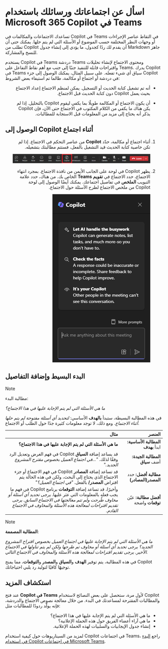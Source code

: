# اسأل عن اجتماعاتك ورسائلك باستخدام Microsoft 365 Copilot في Teams

تساعدك الاجتماعات والمكالمات في Copilot في Teams في التقاط عناصر الإجراءات أو وجهات النظر المختلفة حسب الموضوع أو الأسئلة التي لم يتم حلها. يمكنك حتى أن تطلب من Copilot أن يقدم لك ردًا كجدول، ما يؤدي إلى إنشاء جدول Markdown جاهز للنسخ والمشاركة.

يستخدم Copilot في Teams دردشة Teams ومحتوى الاجتماع لإنشاء تحليلات واقتراحات قابلة للتنفيذ جنبًا إلى جنب مع أهم نقاط التفاعل على Teams. يدرك Copilot في Teams سياق أي شيء تفعله. على سبيل المثال، يمكنك الوصول إلى جزء Copilot في دردشة أو اجتماع أو مكالمة، طالما تم استيفاء بعض الشروط:

<ul dir='rtl'>
<li>
أنه تم تشغيل كتابة الحديث أو التسجيل. يمكن لمنظم الاجتماع إعداد الاجتماع بحيث يعمل Copilot دون كتابة الحديث قبل الاجتماع.
</li>
<li>

أن يكون الاجتماع أو المكالمة طويلًا بما يكفي ليقوم Copilot بالتحليل. إذا لم يكن هناك ما يكفي من الكلام المكتوب في الاجتماع حتى الآن، فإن Copilot يذكر أنه يحتاج إلى مزيد من المعلومات قبل الاستجابة للمطالبات.
</li>
</ul>


## الوصول إلى Copilot أثناء اجتماع

<ol dir='rtl'>
<li>
أثناء اجتماع أو مكالمة، حدّد <b>Copilot</b> من عناصر التحكم في الاجتماع. إذا لم تكن خاصية كتابة الحديث قيد التشغيل بالفعل، فستتم مطالبتك بتشغيله.
<p dir="rtl"><a href="https://github.com/MicrosoftLearning/MS-4005-Craft-effective-prompts-for-Microsoft-Copilot-for-Microsoft-365.ar-sa/blob/main/Instructions/Labs/media/ask_copilot-ribbon-teams.png"><img src="https://github.com/MicrosoftLearning/MS-4005-Craft-effective-prompts-for-Microsoft-Copilot-for-Microsoft-365.ar-sa/blob/main/Instructions/Labs/media/ask_copilot-ribbon-teams.png" alt="لقطة شاشة لرمز Copilot في اجتماع Teams."> </a></p>

</li>
<li>
يظهر Copilot في لوحة على الجانب الأيمن من نافذة الاجتماع. بمجرد انتهاء الاجتماع، حدد الاجتماع في <b>تقويم Teams</b> الخاص بك. من هناك، حدد علامة التبويب <b>الملخص</b> في تفاصيل اجتماعك. يمكنك أيضًا الوصول إلى لوحة Copilot من ملخص الاجتماع لطرح الأسئلة حول الاجتماع.
<p dir="rtl"><a href="https://github.com/MicrosoftLearning/MS-4005-Craft-effective-prompts-for-Microsoft-Copilot-for-Microsoft-365.ar-sa/blob/main/Instructions/Labs/media/ask_copilot-pane-teams.png"><img src="https://github.com/MicrosoftLearning/MS-4005-Craft-effective-prompts-for-Microsoft-Copilot-for-Microsoft-365.ar-sa/blob/main/Instructions/Labs/media/ask_copilot-pane-teams.png" alt="لقطة شاشة للوحة دردشة Copilot في Teams عند فتحها لأول مرة."> </a></p>

</li>
</ol>

## البدء البسيط وإضافة التفاصيل

> [!NOTE]
> مطالبة البدء:
>
> _ما هي الأسئلة التي لم يتم الإجابة عليها في هذا الاجتماع؟_

في هذه المطالبة البسيطة، ستبدأ <b>بالهدف</b> الأساسي: _لتحديد أي أسئلة مفتوحة لم يتم حلها أثناء الاجتماع_. ومع ذلك، لا توجد معلومات كثيرة جدًا حول الطلب أو الاجتماع.

<markdown-accessiblity-table data-catalyst=""><div dir="rtl"><table>
<thead>
<tr>
<th align="right">العنصر</th>
<th align="right">مثال</th>
</tr>
</thead>
<tbody>
<tr>
<td align="right"><b>المطالبة الأساسية:</b> ابدأ <b>بهدف</b></td>
<td align="right"><b>ما هي الأسئلة التي لم يتم الإجابة عليها في هذا الاجتماع؟</b></td>
</tr>
<tr>
<td align="right"><b>المطالبة الجيدة:</b> أضف <b>سياق</b></td>
<td align="right">قد يساعد إضافة <b>السياق</b> Copilot في فهم الغرض وتعديل الرد وفقًا لذلك. <em>"...في اجتماع العميل بخصوص مقترح المشروع الجديد."</em></td>
</tr>
<tr>
<td align="right"><b>مطالبة أفضل:</b> حدد <b>المصدر(المصادر)</b></td>
<td align="right">قد تساعد إضافة <b>المصادر</b> Copilot في فهم الاجتماع أو جزء الاجتماع الذي يحتاج إلى البحث، ولكن في هذه الحالة يتم افتراض <b>المصدر/</b> بالفعل. <em>"في اجتماع العميل؟"</em></td>
</tr>
<tr>
<td align="right"><b>أفضل مطالبة:</b> عيّن <b>توقعات</b> واضحة</td>
<td align="right">وأخيرًا، قد تساعد إضافة <b>التوقعات</b> برنامج Copilot في فهم ما يجب فعله بالمعلومات التي عثر عليها. <em>يرجى تحديد أي أسئلة أو مخاوف طُرحت ولم تتم معالجتها في الاجتماع السابق. يرجى تقديم اقتراحات لمعالجة هذه الأسئلة والمخاوف في الاجتماع القادم.</em></td>
</tr>
</tbody>
</table></div></markdown-accessiblity-table>

> [!NOTE]
> <b>المطالبة المصممة</b>:
>
> _ما هي الأسئلة التي لم يتم الإجابة عليها في اجتماع العميل بخصوص اقتراح المشروع الجديد؟ يرجى تحديد أي أسئلة أو مخاوف تم طرحها ولكن لم يتم تناولها في الاجتماع الأخير. يرجى تقديم اقتراحات لمعالجة هذه الأسئلة والمخاوف في الاجتماع التالي._

في هذه المطالبة، يتم توفير <b>الهدف</b> و<b>السياق</b> و<b>المصدر</b> و<b>التوقعات</b>، مما يمنح Copilot توجيهًا كافيًا لتوليد رد يلبي احتياجاتك.

## استكشاف المزيد

عند فتح <b>Copilot في Teams</b> لأول مرة، ستحصل على بعض النصائح لاستخدام Copilot والمطالبات المقترحة لمساعدتك في البدء. من خلال معالجة نصوص الاجتماع والدردشة، فإنه يولّد ردودًا للمطالبات مثل:
<ul dir='rtl'>
<li>
ما هي الأسئلة التي لم يتم الإجابة عليها في هذا الاجتماع؟
</li>
<li>
ما هي آراء أعضاء الفريق حول هذه الحملة الإعلانية؟
</li>
<li>
إنشاء جدول الإيجابيات والسلبيات لهذه الحملة الإعلانية.
</li>
</ul>

لمزيد من السيناريوهات حول كيفية استخدام Copilot في اجتماعات Teams، راجع [البدء في استخدام Copilot في اجتماعات Microsoft Teams](https://support.microsoft.com/office/get-started-with-copilot-in-microsoft-teams-meetings-0bf9dd3c-96f7-44e2-8bb8-790bedf066b1).
